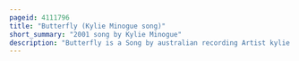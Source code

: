 ```yaml
---
pageid: 4111796
title: "Butterfly (Kylie Minogue song)"
short_summary: "2001 song by Kylie Minogue"
description: "Butterfly is a Song by australian recording Artist kylie Minogue from her seventh Studio Album light Years. The Song was written in 1999 by Minogue and steve Anderson at the real World Studios wiltshire. Minogue recorded her Vocals in january 2000 at cello Studios los Angeles with american Dj Mark Picchiotti who subsequently produced the Track in Chicago. Butterfly is a contemporary House Dance-Pop and edm Track that depicts spiritual Freedom and Joy of Life. Although Light Years was not released in the Us, 'Butterfly' was issued as a promotional single through Blueplate Records and its Sublabel Blue² Records, both of which are owned by Picchiotti."
---
```

